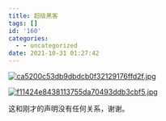```yaml
---
title: 超级黑客
tags: []
id: '160'
categories:
  - - uncategorized
date: 2021-10-31 01:27:42
---
```


[![ca5200c53db9dbdcb0f32129176ffd2f.jpg](https://ci.cncn3.cn/ca5200c53db9dbdcb0f32129176ffd2f.jpg)](https://img.cncn3.cn/image/Wggv)

[![f11424e8438113755da70493ddb3cbf5.jpg](https://ci.cncn3.cn/f11424e8438113755da70493ddb3cbf5.jpg)](https://img.cncn3.cn/image/WLPI)

这和刚才的声明没有任何关系，谢谢。